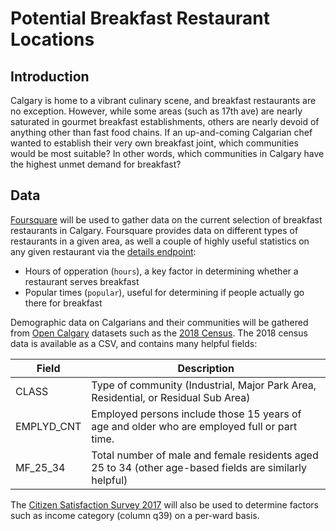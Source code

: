 # Potential Breakfast Restaurant Locations
## Introduction
Calgary is home to a vibrant culinary scene, and breakfast restaurants are no exception. However, while some areas (such as 17th ave) are nearly saturated in gourmet breakfast establishments, others are nearly devoid of anything other than fast food chains. If an up-and-coming Calgarian chef wanted to establish their very own breakfast joint, which communities would be most suitable? In other words, which communities in Calgary have the highest unmet demand for breakfast? 
## Data
[Foursquare](https://developer.foursquare.com/) will be used to gather data on the current selection of breakfast restaurants in Calgary. Foursquare provides data on different types of restaurants in a given area, as well a couple of highly useful statistics on any given restaurant via the [details endpoint](https://developer.foursquare.com/docs/api/venues/details):

* Hours of opperation (`hours`), a key factor in determining whether a restaurant serves breakfast
* Popular times (`popular`), useful for determining if people actually go there for breakfast

Demographic data on Calgarians and their communities will be gathered from [Open Calgary](https://data.calgary.ca/) datasets such as the [2018 Census](https://data.calgary.ca/Demographics/Census-by-Community-2018/cc4n-ndvs). The 2018 census data is available as a CSV, and contains many helpful fields:

| Field      | Description             |
-------------|-------------------------|
| CLASS | Type of community (Industrial, Major Park Area, Residential, or Residual Sub Area) |
| EMPLYD_CNT | Employed persons include those 15 years of age and older who are employed full or part time. |
| MF_25_34 | Total number of male and female residents aged 25 to 34 (other age-based fields are similarly helpful) |

The [Citizen Satisfaction Survey 2017](https://data.calgary.ca/dataset/Citizen-Satisfaction-Survey-2017/kgh7-mhue) will also be used to determine factors such as income category (column q39) on a per-ward basis.
